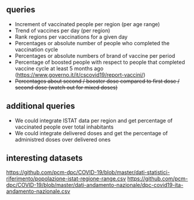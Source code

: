 ## queries
- Increment of vaccinated people per region (per age range)
- Trend of vaccines per day (per region)
- Rank regions per vaccinations for a given day
- Percentages or absolute number of people who completed the vaccination cycle
- Percentages or absolute numbers of brand of vaccine per period
- Percentage of boosted people with respect to people that completed vaccine cycle at least 5 months ago (https://www.governo.it/it/cscovid19/report-vaccini/)
- ~~Percentages about second / booster dose compared to first dose / second dose (watch out for mixed doses)~~

## additional queries
- We could integrate ISTAT data per region and get percentage of vaccinated people over total inhabitants
- We could integrate delivered doses and get the percentage of administred doses over delivered ones
## interesting datasets
 https://github.com/pcm-dpc/COVID-19/blob/master/dati-statistici-riferimento/popolazione-istat-regione-range.csv
 https://github.com/pcm-dpc/COVID-19/blob/master/dati-andamento-nazionale/dpc-covid19-ita-andamento-nazionale.csv